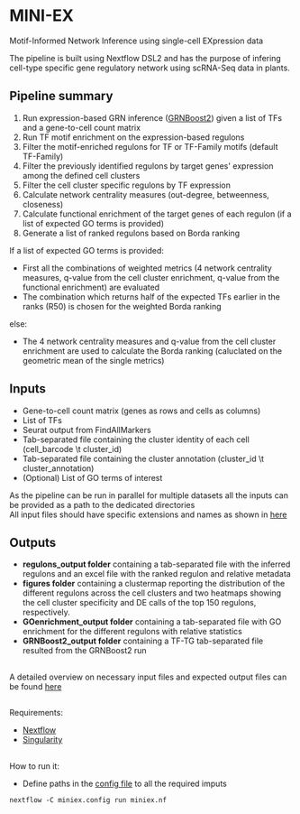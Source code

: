 # MINI-EX

Motif-Informed Network Inference using single-cell EXpression data  

The pipeline is built using Nextflow DSL2 and has the purpose of infering cell-type specific gene regulatory network using scRNA-Seq data in plants.  

## **Pipeline summary**
1. Run expression-based GRN inference ([GRNBoost2](https://arboreto.readthedocs.io/en/latest/algorithms.html#grnboost2)) given a list of TFs and a gene-to-cell count matrix
2. Run TF motif enrichment on the expression-based regulons  
3. Filter the motif-enriched regulons for TF or TF-Family motifs (default TF-Family)
4. Filter the previously identified regulons by target genes' expression among the defined cell clusters
5. Filter the cell cluster specific regulons by TF expression 
6. Calculate network centrality measures (out-degree, betweenness, closeness)
7. Calculate functional enrichment of the target genes of each regulon (if a list of expected GO terms is provided)
8. Generate a list of ranked regulons based on Borda ranking

If a list of expected GO terms is provided:
- First all the combinations of weighted metrics (4 network centrality measures, q-value from the cell cluster enrichment, q-value from the functional enrichment) are evaluated
- The combination which returns half of the expected TFs earlier in the ranks (R50) is chosen for the weighted Borda ranking

else:
- The 4 network centrality measures and q-value from the cell cluster enrichment are used to calculate the Borda ranking (caluclated on the geometric mean of the single metrics)

## **Inputs**
* Gene-to-cell count matrix (genes as rows and cells as columns)
* List of TFs
* Seurat output from FindAllMarkers
* Tab-separated file containing the cluster identity of each cell (cell_barcode \t cluster_id)
* Tab-separated file containing the cluster annotation (cluster_id \t cluster_annotation)
* (Optional) List of GO terms of interest

As the pipeline can be run in parallel for multiple datasets all the inputs can be provided as a path to the dedicated directories  
All input files should have specific extensions and names as shown in [here](docs/data_preparation.md)  


## **Outputs**
* **regulons_output folder** containing a tab-separated file with the inferred regulons and an excel file with the ranked regulon and relative metadata
* **figures folder** containing a clustermap reporting the distribution of the different regulons across the cell clusters and two heatmaps showing the cell cluster specificity and DE calls of the top 150 regulons, respectively. 
* **GOenrichment_output folder** containing a tab-separated file with GO enrichment for the different regulons with relative statistics
* **GRNBoost2_output folder** containing a TF-TG tab-separated file resulted from the GRNBoost2 run   
  
##   
A detailed overview on necessary input files and expected output files can be found [here](example/)
## 
Requirements:

* [Nextflow](https://www.nextflow.io/)
* [Singularity](https://sylabs.io/guides/3.0/user-guide/index.html)
## 
How to run it:

* Define paths in the [config file](docs/configuration.md) to all the required imputs

```
nextflow -C miniex.config run miniex.nf
```


